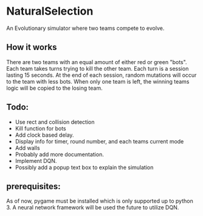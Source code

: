 # NaturalSelection
An Evolutionary simulator where two teams compete to evolve.

## How it works
There are two teams with an equal amount of either red or green "bots". Each team takes turns trying to kill the other team. Each turn is a session lasting 15 seconds. At the end of each session, random mutations will occur to the team with less bots. When only one team is left, the winning teams logic will be copied to the losing team. 

## Todo:
  - Use rect and collision detection
  - Kill function for bots
  - Add clock based delay.
  - Display info for timer, round number, and each teams current mode
  - Add walls
  - Probably add more documentation.
  - Implement DQN.
  - Possibly add a popup text box to explain the simulation
  
  
## prerequisites: 
As of now, pygame must be installed which is only supported up to python 3.
A neural network framework will be used the future to utilize DQN.
